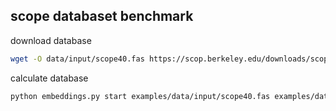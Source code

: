## scope databaset benchmark

download database
```bash
wget -O data/input/scope40.fas https://scop.berkeley.edu/downloads/scopeseq-2.08/astral-scopedom-seqres-gd-sel-gs-bib-40-2.08.fa
```

calculate database
```bash
python embeddings.py start examples/data/input/scope40.fas examples/data/output/scope40  -embedder pt --gpu -bs 0 --asdir -t 1500
```
